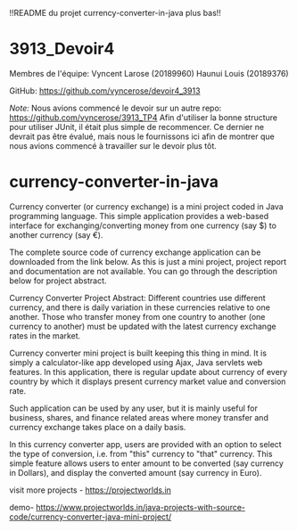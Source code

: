 !!README du projet currency-converter-in-java plus bas!!

# 3913_Devoir4

Membres de l'équipe:
Vyncent Larose (20189960)
Haunui Louis (20189376)

GitHub: https://github.com/vyncerose/devoir4_3913

*Note:* Nous avions commencé le devoir sur un autre repo: https://github.com/vyncerose/3913_TP4
Afin d'utiliser la bonne structure pour utiliser JUnit, il était plus simple de recommencer. Ce dernier ne devrait pas être
évalué, mais nous le fournissons ici afin de montrer que nous avions commencé à travailler sur le devoir plus tôt.



# currency-converter-in-java


Currency converter (or currency exchange) is a mini project coded in Java programming language. This simple application provides a web-based interface for exchanging/converting money from one currency (say $) to another currency (say €).

The complete source code of currency exchange application can be downloaded from the link below. As this is just a mini project, project report and documentation are not available. You can go through the description below for project abstract.

Currency Converter Project Abstract:
Different countries use different currency, and there is daily variation in these currencies relative to one another. Those who transfer money from one country to another (one currency to another) must be updated with the latest currency exchange rates in the market.

Currency converter mini project is built keeping this thing in mind. It is simply a calculator-like app developed using Ajax, Java servlets web features. In this application, there is regular update about currency of every country by which it displays present currency market value and conversion rate.

Such application can be used by any user, but it is mainly useful for business, shares, and finance related areas where money transfer and currency exchange takes place on a daily basis.

In this currency converter app, users are provided with an option to select the type of conversion, i.e. from "this" currency to "that" currency. This simple feature allows users to enter amount to be converted (say currency in Dollars), and display the converted amount (say currency in Euro).



visit more projects - https://projectworlds.in

demo- https://www.projectworlds.in/java-projects-with-source-code/currency-converter-java-mini-project/


